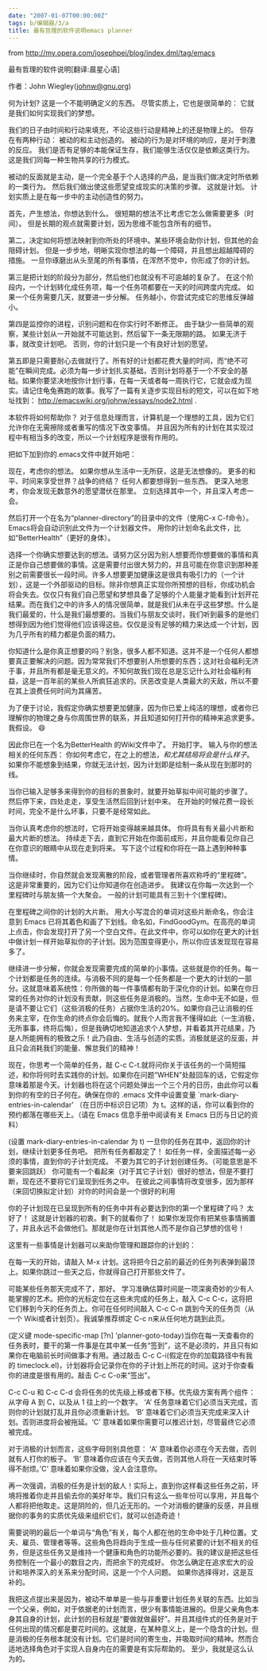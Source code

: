 ```yaml
---
date: "2007-01-07T00:00:00Z"
tags: b/编辑器/3/a
title: 最有哲理的软件说明emacs planner
---
```


from <http://my.opera.com/josephpei/blog/index.dml/tag/emacs>

最有哲理的软件说明[翻译:晨星心语]

作者：John Wiegley(johnw@gnu.org)

何为计划? 这是一个不能明确定义的东西。 尽管实质上，它也是很简单的： 它就是我们如何实现我们的梦想。

我们的日子由时间和行动来填充，不论这些行动是精神上的还是物理上的。 但存在有两种行动： 被动的和主动创造的。 被动的行为是对环境的响应，是对于刺激的反应。 我们是否有足够的本能保证生存，我们能够生活仅仅是依赖这类行为。 这是我们同每一种生物共享的行为模式。

被动的反面就是主动，是一个完全基于个人选择的产品，是当我们做决定时所依赖的一类行为。 然后我们做出使这些愿望变成现实的决策的步骤。 这就是计划。 计划实质上是在每一步中的主动创造性的努力。

首先，产生想法，你想达到什么。 很短期的想法不比考虑它怎么做需要更多（时间）。 但是长期的观点就需要计划，因为思维不能包含所有的细节。

第二，决定如何将想法映射到你所处的环境中。某些环境会助你计划，但其他的会阻碍计划。 但是一步步地，明晰实现你想法的每一个障碍，并且想出超越障碍的措施。 一旦你琢磨出从头至尾的所有事情，在浑然不觉中，你形成了你的计划。

第三是把计划的阶段分为部分，然后他们也就没有不可逾越的复杂了。 在这个阶段内，一个计划转化成任务项，每一个任务项都要在一天的时间跨度内完成。 如果一个任务需要几天，就要进一步分解。 任务越小，你尝试完成它的思维反弹越小。

第四是监控你的进程，识别问题和在你实行时不断修正。 由于缺少一些简单的观察，某些计划从一开始就不可能达到，然后留下一条无限期的路。 如果无济于事，就改变计划吧。 否则，你的计划只是一个有良好计划的愿望。

第五即是只需要耐心去做就行了。所有好的计划都花费大量的时间，而“绝不可能”在瞬间完成。必须为每一步计划扎实基础，否则计划将基于一个不安全的基础。如果你要坚决地按你计划行事，在每一天或者每一周执行它，它就会成为现实。请记住龟兔赛跑的故事。我写了一篇有关逐步实现目标的短文，可以在如下地址找到： http://emacswiki.org/johnw/essays/node2.html .

本软件将如何帮助你？
对于信息处理而言，计算机是一个理想的工具，因为它们允许你在无需擦除或者重写的情况下改变事情。 并且因为所有的计划在其实现过程中有相当多的改变，所以一个计划程序是很有作用的。

把如下加到你的.emacs文件中就开始吧：

现在，考虑你的想法。 如果你想从生活中一无所获，这是无法想像的。 更多的和平、时间来享受世界？战争的终结？
任何人都要想得到一些东西。 更深入地思考，你会发现无数意外的愿望潜伏在那里。 立刻选择其中一个，并且深入考虑一会。

然后打开一个在名为“planner-directory”的目录中的文件（使用C-x C-f命令）。 Emacs将会自动识别此文件为一个计划器文件。 用你的计划命名此文件，比如“BetterHealth”（更好的身体）。

选择一个你确实想要达到的想法。请努力区分因为别人想要而你想要做的事情和真正是你自己想要做的事情。这是需要付出很大努力的，并且可能在你意识到那种差别之前需要很长一段时间。许多人想要更加健康这是很具有吸引力的（一个计划），这是一个外部驱动的目标。除非你想真正实现你所预想的目标，你成功机会将会失去。仅仅只有我们自己愿望和梦想具备了足够的个人能量才能看到计划开花结果。而在我们之中的许多人的情况很简单，就是我们从未在乎这些梦想。什么是我们最爱的，什么是我们最想要的。当我们与朋友交谈时，我们听到最多的是他们想得到因为他们觉得他们应该得这些。仅仅是没有足够的精力来达成一个计划，因为几乎所有的精力都是负面的精力。

你知道什么是你真正想要的吗？别急，很多人都不知道。这并不是一个任何人都想要真正要解决的问题。因为常常我们不想要别人所想要的东西；这对社会福利无济于事，并且所有都是毫无意义的。不知何故我们现在总是忘记什么对社会福利有益，这是一百年前的某些人所疯狂追求的。厌恶改变是人类最大的天敌，所以不要在其上浪费任何时间为其痛苦。

为了便于讨论，我假定你确实想要更加健康，因为你已爱上纯洁的理想，或者你已理解你的物理之身与你周围世界的联系，并且知道如何打开你的精神来追求更多。 我假设。 :smile:

因此你已在一个名为BetterHealth 的Wiki文件中了。 开始打字。 输入与你的想法相关的任何东西： 你如何考虑它，在之上的想法，*和尤其结局将会是什么样子*。 如果你不能想象到结果，你就无法计划，因为计划即是绘制一条从现在到那时的线。

当你已输入足够多来得到你的目标的景象时，就要开始草拟中间可能的步骤了。 然后停下来，四处走走，享受生活然后回到计划中来。 在开始的时候花费一段长时间，完全不是什么坏事，只要不是经常如此。

当你认真考虑你的想法时，它将开始变得越来越具体。 你将具有有关最小片断和最大片断的想法。 持续走下去，直到它开始在你面前成形，并且你能看见你自己在你意识的眼睛中从现在走到将来。 写下这个过程和你将在一路上遇到种种事情。

当你继续时，你自然就会发现离散的阶段，或者管理者所喜欢称呼的“里程碑”。 这是非常重要的，因为它们让你知道你在创造进步。 我建议在你每一次达到一个里程碑时与朋友搞一个大聚会。 一般的计划可能具有三到十个(里程碑)。

在里程碑之间你的计划的大片断。 用大小写混合的单词对这些片断命名，你会注意到 Emacs 已将其着色和画了下划线。命名如，FindGoodGym。在高亮的单词上点击，你会发现打开了另一个空白文件。在此文件中，你可以如你在更大的计划中做计划一样开始草拟你的子计划。因为范围变得更小，所以你应该发现现在容易多了。

继续进一步分解，你就会发现需要完成的简单的小事情。这些就是你的任务。每一个计划都是任务的连续。与消极不同的是每一个任务都是一个更大的计划的一部分。这就意味着系统性：你所做的每一件事情都有助于深化你的计划。如果在你日常的任务对你的计划没有贡献，则这些任务是消极的。当然，生命中无不如是，但是请不要让它们（这些消极的任务）占据你生活的20%。如果你自己让消极的任务来主宰，在你生命的终点你会后悔的。就我个人而言我不懂得如此（一生消极，无所事事，终将后悔），但是我确切地知道追求个人梦想，并看着其开花结果，乃是人所能拥有的极致之乐！此乃自由、生活与创造的实质。消极就是这的反面，并且只会消耗我们的能量、懈怠我们的精神！

现在，你思考一个简单的任务，敲 C-c C-t.就将问你关于该任务的一个简短描述，和你将何时去实践你的计划。如果你在问题“WHEN”处敲回车的话，它假定你意味着那是今天。计划器也将在这个问题处弹出一个三个月的日历，由此你可以看到你的有空的日子何在。确保在你的 .emacs 文件中设置变量 `mark-diary-entries-in-calendar' （在日历中标识日记项）为 t。这样的话，你可以看到你的预约都落在哪些天上。（请在 Emacs 信息手册中阅读有关 Emacs 日历与日记的资料）

(设置 mark-diary-entries-in-calendar 为 t)
一旦你的任务在其中，返回你的计划，继续计划更多任务吧。 把所有任务都敲定了！ 如任务一样，全面描述每一必须的事情，直到你的子计划完成。
不要为其它的子计划创建任务。（可能意思是不要来回跳跃） 你可能有一个看起来（对于其它子计划）很好的想法，但是不要打断，现在还不要将它们呈现到任务之中。 在彼此之间事情将改变很多，因为那样（来回切换拟定计划）对你的时间会是一个很好的利用

你的子计划现在已呈现到所有的任务中并有必要达到你的第一个里程碑了吗？ 太好了！ 这就是计划器的初衷。剩下的就看你了！ 如果你发现你有把某些事情搁置了，并且永远不会做他们。那就是你在计划其他人而不是你自己梦想的信号！

这里有一些事情是计划器可以来助你管理和跟踪你的计划的：

在每一天的开始，请敲入 M-x 计划。这将把今日之前的最近的任务列表弹到最顶上。如果你跳过一些天之后，你就得自己打开那些文件了。

可能某些任务那天完成不了，那好。
学习准确估算时间是一项深奥奇妙的少有人能掌握的艺术。把你的光标定位在这些未完成的任务上，敲入 C-c C-c，这将把它们移到今天的任务页上。你可在任何时间敲入 C-c C-n 跳到今天的任务页（从一个 Wiki或者计划页）。我诚挚推荐绑定 C-c n来从任何地方跳到此页。

(定义键 mode-specific-map [?n] 'planner-goto-today)当你在每一天查看你的任务表时，要干的第一件事是在其中某一任务“签到”，这不是必须的，并且只有如果你在电脑前长时间做事才有用。通过敲击 C-c C-i(假定在你的加载路径中有我的 timeclock.el)，计划器将会记录你在你的子计划上所花的时间。这对于你查看你的进度是很有用的。敲击 C-c C-o来“签出”。

C-c C-u 和 C-c C-d 会将任务的优先级上移或者下移。优先级方案有两个组件： 从字母 A 到 C，以及从 1 往上的一个数字。 ‘A’ 任务意味着它们必须当天完成，否则你的计划就打乱并且你必须重新计划。 ‘B’ 意味着它们必须当天完成来深入计划。否则进度将会被拖延。‘C’ 意味着如果你需要可以推迟计划，尽管最终它必须被完成。

对于消极的计划而言，这些字母则别具他意： ‘A’ 意味着你必须在今天去做，否则就有人打你的板子。 ‘B’ 意味着你应该在今天去做，否则其他人将在一天结束时等得不耐烦。’C’ 意味着如果你没做，没人会注意你。

再一次强调，消极的任务是计划的敌人！实际上，直到你这样看这些任务之前，环境将推着你走并且偷去你的美好年华。我们只有这么一些年份可以享用，并且每个人都将把他取走。这是阴险的，但几近无形的。一个对消极的健康的反感，并且根据你的事务的实质优先级来组织它们，就可以创造奇迹！

需要说明的最后一个单词与“角色”有关，每个人都在他的生命中处于几种位置。丈夫、雇员、管理者等等。这些角色将趋向于生成一些与任何紧要的计划不相关的任务，但是这些任务又是维持一个健康和角色的功能所必要的。我的建议是把这些任务控制在一个最小的数目之内，而把余下的完成好。
你怎么确定在追求宏大的设计和培养深入的关系来分配时间，这是一个个人问题。
如果你选择得对，这是互补的。

我把这点提出来是因为，被动不单单是一些与非重要计划任务关联的东西。比如当一个父亲，例如，对于依据老的计划而言，很少有事情能进展的。但是父亲角色本身其自身的计划，此计划的目标就是“要做就做最好”。并且其组件式的任务是对于任何出现的情况都是要花时间的。这就是，在某种意义上，是一个隐含的计划。但是消极的任务根本就没有计划。它们是时间的寄生虫，并吸取时间的精神。然而合适地选择角色对于实现人自身内在的需要是有实际帮助的。
至少，我就是这么认为的。
